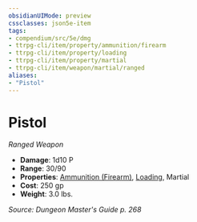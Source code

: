 ```yaml
---
obsidianUIMode: preview
cssclasses: json5e-item
tags:
- compendium/src/5e/dmg
- ttrpg-cli/item/property/ammunition/firearm
- ttrpg-cli/item/property/loading
- ttrpg-cli/item/property/martial
- ttrpg-cli/item/weapon/martial/ranged
aliases: 
- "Pistol"
---
```

# Pistol
*Ranged Weapon*  

- **Damage**: 1d10 P
- **Range**: 30/90
- **Properties**: [Ammunition (Firearm)](/compendium/rules/item-properties.md#Ammunition%20(Firearm)), [Loading](/compendium/rules/item-properties.md#Loading), Martial
- **Cost**: 250 gp
- **Weight**: 3.0 lbs.

*Source: Dungeon Master's Guide p. 268*
